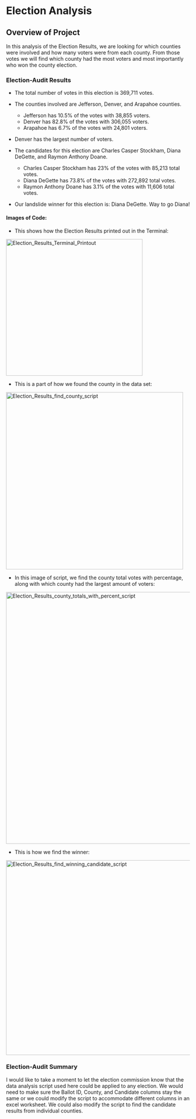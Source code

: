 # Election Analysis

## Overview of Project
In this analysis of the Election Results, we are looking for which counties were involved and how many voters were from each county. From those votes we will find which county had the most voters and most importantly who won the county election. 

### Election-Audit Results

* The total number of votes in this election is 369,711 votes.

* The counties involved are Jefferson, Denver, and Arapahoe counties.
  * Jefferson has 10.5% of the votes with 38,855 voters. 
  * Denver has 82.8% of the votes with 306,055 voters.
  * Arapahoe has 6.7% of the votes with 24,801 voters.
 
* Denver has the largest number of voters.

* The candidates for this election are Charles Casper Stockham, Diana DeGette, and Raymon Anthony Doane.
  * Charles Casper Stockham has 23% of the votes with 85,213 total votes.
  * Diana DeGette has 73.8% of the votes with 272,892 total votes.
  * Raymon Anthony Doane has 3.1% of the votes with 11,606 total votes.

* Our landslide winner for this election is: Diana DeGette. Way to go Diana! 

#### Images of Code:

* This shows how the Election Results printed out in the Terminal:
<img width="374" alt="Election_Results_Terminal_Printout" src="https://user-images.githubusercontent.com/111904266/197406103-a3cfb8bd-650f-422e-aeca-8e0a4e4bc192.png">

* This is a part of how we found the county in the data set:
 <img width="485" alt="Election_Results_find_county_script" src="https://user-images.githubusercontent.com/111904266/197405822-94ff975e-619d-40ae-a78c-700662d4c50d.png">

* In this image of script, we find the county total votes with percentage, along with which county had the largest amount of voters:
 <img width="689" alt="Election_Results_county_totals_with_percent_script" src="https://user-images.githubusercontent.com/111904266/197405853-7320809a-b264-43b5-835b-83f5b78d0ef9.png">

* This is how we find the winner:
 <img width="533" alt="Election_Results_find_winning_candidate_script" src="https://user-images.githubusercontent.com/111904266/197405871-e86899f7-2deb-425b-9ef4-6e19f01ce609.png">

### Election-Audit Summary
 
I would like to take a moment to let the election commission know that the data analysis script used here could be applied to any election. We would need to make sure the Ballot ID, County, and Candidate columns stay the same or we could modify the script to accommodate different columns in an excel worksheet. We could also modify the script to find the candidate results from individual counties. 

